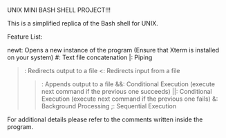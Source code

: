 UNIX MINI BASH SHELL PROJECT!!!

This is a simplified replica of the Bash shell for UNIX.


Feature List:

newt: Opens a new instance of the program (Ensure that Xterm is installed on your system)
#: Text file concatenation
|: Piping
>: Redirects output to a file
<: Redirects input from a file
>>: Appends output to a file
&&: Conditional Execution (execute next command if the previous one succeeds)
||: Conditional Execution (execute next command if the previous one fails)
&: Background Processing
;: Sequential Execution


For additional details please refer to the comments written inside the program.

